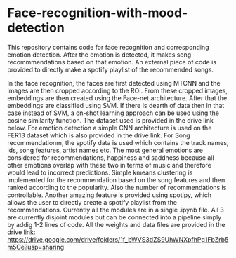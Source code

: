 
# Face-recognition-with-mood-detection
This repository contains code for face recognition and corresponding emotion detection. After the emotion is detected, it makes song recommmendations based on that emotion. An external piece of code is provided to directly make a spotify playlist of the recommended songs.

In the face recognition, the faces are first detected using MTCNN and the images are then cropped according to the ROI. From these cropped images, embeddings are then created using the Face-net architecture. After that the embeddings are classified using SVM. If there is dearth of data then in that case instead of SVM, a on-shot learning approach can be used using the cosine similarity function. The dataset used is provided in the drive link below.
For emotion detection a simple CNN architecture is used on the FER13 dataset which is also provided in the drive link.
For Song recommendationm, the spotify data is used which contains the track names, ids, song features, artist names etc. The most general emotions are considered for recommendations, happiness and saddness because all other emotions overlap with these two in terms of music and therefore would lead to incorrect predictions. Simple kmeans clustering is implemented for the recommendation based on the song features and then ranked according to the popularity. Also the number of recommendations is controllable.
Another amazing feature is provided using spotipy, which allows the user to directly create a spotify playlist from the recommendations. Currently all the modules are in a single .ipynb file. All 3 are currently disjoint modules but can be connected into a pipeline simply by addig 1-2 lines of code. All the weights and data files are provided in the drive link: https://drive.google.com/drive/folders/1f_bWVS3dZS9UhWNXpfhPg1FbZrb5m5Ce?usp=sharing
